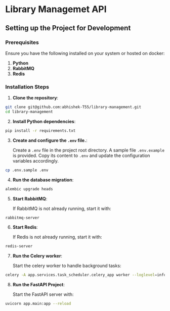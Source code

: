 # Library Managemet API

## Setting up the Project for Development

### Prerequisites

Ensure you have the following installed on your system or hosted on docker:

1. **Python**
2. **RabbitMQ**
3. **Redis**

### Installation Steps

1. **Clone the repository**:

```bash
git clone git@github.com:abhishek-T55/library-management.git
cd library-management
```

2. **Install Python dependencies**:

```bash
pip install -r requirements.txt
```

3. **Create and configure the `.env` file.**:

   Create a `.env` file in the project root directory. A sample file `.env.example` is provided. Copy its content to `.env` and update the configuration variables accordingly.

```bash
cp .env.sample .env
```

4. **Run the database migration**:

```bash
alembic upgrade heads
```

5. **Start RabbitMQ**:

   If RabbitMQ is not already running, start it with:

```bash
rabbitmq-server
```

6. **Start Redis**:

   If Redis is not already running, start it with:

```bash
redis-server
```

7. **Run the Celery worker**:

   Start the celery worker to handle background tasks:

```bash
celery -A app.services.task_scheduler.celery_app worker --loglevel=info
```

8. **Run the FastAPI Project**:

   Start the FastAPI server with:

```bash
uvicorn app.main:app --reload
```
